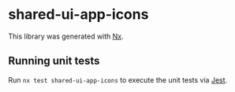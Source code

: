 # shared-ui-app-icons

This library was generated with [Nx](https://nx.dev).

## Running unit tests

Run `nx test shared-ui-app-icons` to execute the unit tests via [Jest](https://jestjs.io).
